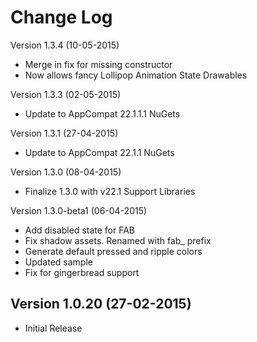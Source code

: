 Change Log
==========
Version 1.3.4 (10-05-2015)
* Merge in fix for missing constructor
* Now allows fancy Lollipop Animation State Drawables

Version 1.3.3 (02-05-2015)
* Update to AppCompat 22.1.1.1 NuGets

Version 1.3.1 (27-04-2015)
* Update to AppCompat 22.1.1 NuGets

Version 1.3.0 (08-04-2015)
* Finalize 1.3.0 with v22.1 Support Libraries

Version 1.3.0-beta1 (06-04-2015)
* Add disabled state for FAB
* Fix shadow assets. Renamed with fab_ prefix
* Generate default pressed and ripple colors
* Updated sample
* Fix for gingerbread support

Version 1.0.20 (27-02-2015)
-------------
* Initial Release
